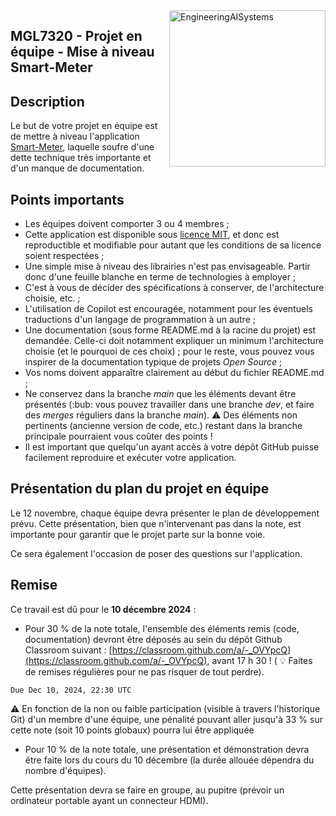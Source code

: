 <img style="float: right;" src="../../images/component_engineering.svg" alt="EngineeringAISystems" width="250"/>

## MGL7320 - Projet en équipe - Mise à niveau Smart-Meter

## Description

Le but de votre projet en équipe est de mettre à niveau l'application [Smart-Meter](https://github.com/Logimethods/smart-meter), laquelle soufre d'une dette technique très importante et d'un manque de documentation.

## Points importants
- Les équipes doivent comporter 3 ou 4 membres ;
- Cette application est disponible sous [licence MIT](https://github.com/Logimethods/smart-meter/blob/master/LICENSE), et donc est reproductible et modifiable pour autant que les conditions de sa licence soient respectées ;
- Une simple mise à niveau des librairies n'est pas envisageable. Partir donc d'une feuille blanche en terme de technologies à employer ;
- C'est à vous de décider des spécifications à conserver, de l'architecture choisie, etc. ;
- L'utilisation de Copilot est encouragée, notamment pour les éventuels traductions d'un langage de programmation à un autre ;
- Une documentation (sous forme README.md à la racine du projet) est demandée. Celle-ci doit notamment expliquer un minimum l'architecture choisie (et le pourquoi de ces choix) ; pour le reste, vous pouvez vous inspirer de la documentation typique de projets _Open Source_ ;
- Vos noms doivent apparaître clairement au début du fichier README.md ;
- Ne conservez dans la branche _main_ que les éléments devant être présentés (:bub: vous pouvez travailler dans une branche _dev_, et faire des _merges_ réguliers dans la branche _main_). :warning: Des éléments non pertinents (ancienne version de code, etc.) restant dans la branche principale pourraient vous coûter des points !
- Il est important que quelqu'un ayant accès à votre dépôt GitHub puisse facilement reproduire et exécuter votre application.

## Présentation du plan du projet en équipe

Le 12 novembre, chaque équipe devra présenter le plan de développement prévu. Cette présentation, bien que n'intervenant pas dans la note, est importante pour garantir que le projet parte sur la bonne voie.

Ce sera également l'occasion de poser des questions sur l'application.

## Remise

Ce travail est dû pour le **10 décembre 2024** :

- Pour 30 % de la note totale, l'ensemble des éléments remis (code, documentation) devront être déposés au sein du dépôt Github Classroom suivant : [https://classroom.github.com/a/-_OVYpcQ](https://classroom.github.com/a/-_OVYpcQ), avant 17 h 30 ! ( :bulb: Faites de remises régulières pour ne pas risquer de tout perdre). 

```Due Dec 10, 2024, 22:30 UTC```

:warning: En fonction de la non ou faible participation (visible à travers l'historique Git) d'un membre d'une équipe, une pénalité pouvant aller jusqu'à 33 % sur cette note (soit 10 points globaux) pourra lui être appliquée

- Pour 10 % de la note totale, une présentation et démonstration devra être faite lors du cours du 10 décembre (la durée allouée dépendra du nombre d'équipes).<br>

Cette présentation devra se faire en groupe, au pupitre (prévoir un ordinateur portable ayant un connecteur HDMI).


